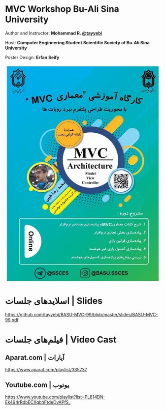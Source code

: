 MVC Workshop Bu-Ali Sina University
===

Author and Instructor: **Mohammad R. [@tayyebi](https://github.com/tayyebi)**

Host: **Computer Engineering Student Scientific Society of Bu-Ali Sina University**

Poster Design: **Erfan Seify**


![MVC Workshop Bu-Ali Sina University](poster.jpg)

# اسلاید‌های جلسات | Slides
<https://github.com/tayyebi/BASU-MVC-99/blob/master/slides/BASU-MVC-99.pdf>

# فیلم‌های جلسات | Video Cast

## Aparat.com | آپارات
<https://www.aparat.com/playlist/335737>

## Youtube.com | یوتوب
<https://www.youtube.com/playlist?list=PL814DN-Ek494rRdbECXqbhFtdeDvAPfS_>
